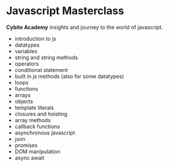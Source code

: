 # Javascript Masterclass
**Cybite Academy** insights and journey to the world of javascript.

- introduction to js
- datatypes
- variables
- string and string methods
- operators
- conditional statement
- built in js methods (also for some datatypes)
- loops
- functions
- arrays
- objects 
- template literals
- closures and hoisting
- array methods
- callback functions
- asynchronous javascript
- json
- promises
- DOM manipulation
- async await

